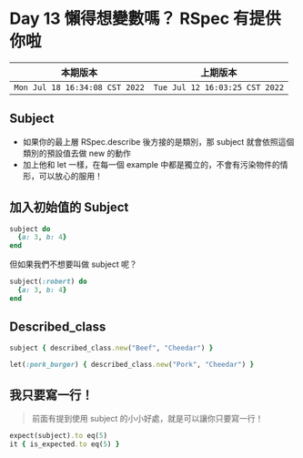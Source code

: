 # Day 13 懶得想變數嗎？ RSpec 有提供你啦

|本期版本|上期版本
|:---:|:---:|
`Mon Jul 18 16:34:08 CST 2022` | `Tue Jul 12 16:03:25 CST 2022`

## Subject

* 如果你的最上層 RSpec.describe 後方接的是類別，那 subject 就會依照這個類別的預設值去做 new 的動作
* 加上他和 let 一樣，在每一個 example 中都是獨立的，不會有污染物件的情形，可以放心的服用！

## 加入初始值的 Subject

```ruby
subject do 
  {a: 3, b: 4}
end
```

但如果我們不想要叫做 subject 呢？

```ruby
subject(:robert) do
  {a: 3, b: 4}    
end 
```

## Described_class

```ruby
subject { described_class.new("Beef", "Cheedar") }

let(:pork_burger) { described_class.new("Pork", "Cheedar") }
```

## 我只要寫一行！

> 前面有提到使用 subject 的小小好處，就是可以讓你只要寫一行！

```ruby
expect(subject).to eq(5)
it { is_expected.to eq(5) }
```

